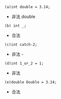 `(a)int double = 3.14;`
- 非法 double

`(b) int _;`
- 合法

`(c)int catch-2;`
- 非法 -

`(d)int 1_or_2 = 1;`
- 非法

`(e)double Double = 3.14;`
- 合法
